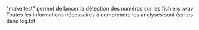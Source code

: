 "make test" permet de lancer la détection des numéros sur les fichiers .wav
Toutes les informations nécessaires à comprendre les analyses sont écrites dans log.txt
